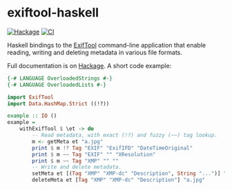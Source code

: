 # exiftool-haskell

[![Hackage](https://img.shields.io/hackage/v/exiftool)](https://hackage.haskell.org/package/exiftool)
[![CI](https://github.com/marhop/exiftool-haskell/actions/workflows/ci.yml/badge.svg)](https://github.com/marhop/exiftool-haskell/actions/workflows/ci.yml)

Haskell bindings to the [ExifTool](https://exiftool.org) command-line
application that enable reading, writing and deleting metadata in various file
formats.

Full documentation is on [Hackage](https://hackage.haskell.org/package/exiftool/docs/ExifTool.html).
A short code example:

```haskell
{-# LANGUAGE OverloadedStrings #-}
{-# LANGUAGE OverloadedLists #-}

import ExifTool
import Data.HashMap.Strict ((!?))

example :: IO ()
example =
    withExifTool $ \et -> do
        -- Read metadata, with exact (!?) and fuzzy (~~) tag lookup.
        m <- getMeta et "a.jpg"
        print $ m !? Tag "EXIF" "ExifIFD" "DateTimeOriginal"
        print $ m ~~ Tag "EXIF" "" "XResolution"
        print $ m ~~ Tag "XMP" "" ""
        -- Write and delete metadata.
        setMeta et [(Tag "XMP" "XMP-dc" "Description", String "...")] "a.jpg"
        deleteMeta et [Tag "XMP" "XMP-dc" "Description"] "a.jpg"
```
